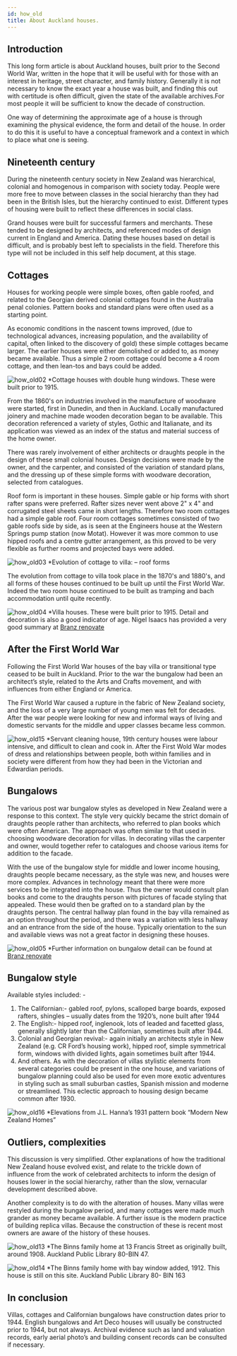 ```yaml
---
id: how_old
title: About Auckland houses.
---
```


## Introduction
This long form article is about Auckland houses, built prior to the Second World War, written in the hope that it will be useful with for those with an interest in heritage, street character, and family history. Generally it is not necessary to know the exact year a house was built, and finding this out with certitude is often difficult, given the state of the available archives.For most people it will be sufficient to know the decade of construction.

One way of determining the approximate age of a house is through examining the physical evidence, the form and detail of the house. In order to do this it is useful to have a conceptual framework and a context in which to place what one is seeing.

## Nineteenth century
During the nineteenth century society in New Zealand was hierarchical, colonial and homogenous in comparison with society today. People were more free to move between classes in the social hierarchy than they had been in the British Isles, but the hierarchy continued to exist. Different types of housing were built to reflect these differences in social class.

Grand houses were built for successful farmers and merchants. These tended to be designed by architects, and referenced modes of design current in England and America. Dating these houses based on detail is difficult, and is probably best left to specialists in the field. Therefore this type will not be included in this self help document, at this stage.

## Cottages
Houses for working people were simple boxes, often gable roofed, and related to the Georgian derived colonial cottages found in the Australia penal colonies. Pattern books and standard plans were often used as a starting point.

As economic conditions in the nascent towns improved, (due to technological advances, increasing population, and the availability of capital, often linked to the discovery of gold) these simple cottages became larger. The earlier houses were either demolished or added to, as money became available. Thus a simple 2 room cottage could become a 4 room cottage, and then lean-tos and bays could be added.

![how_old02](../assets/how_old02.jpg)
*Cottage houses with double hung windows. These were built prior to 1915.

From the 1860's on industries involved in the manufacture of woodware were started, first in Dunedin, and then in Auckland. Locally manufactured joinery and machine made wooden decoration began to be available. This decoration referenced a variety of styles, Gothic and Italianate, and its application was viewed as an index of the status and material success of the home owner.

There was rarely involvement of either architects or draughts people in the design of these small colonial houses. Design decisions were made by the owner, and the carpenter, and consisted of the variation of standard plans, and the dressing up of these simple forms with woodware decoration, selected from catalogues.

Roof form is important in these houses. Simple gable or hip forms with short rafter spans were preferred. Rafter sizes never went above 2" x 4" and corrugated steel sheets came in short lengths. Therefore two room cottages had a simple gable roof. Four room cottages sometimes consisted of two gable roofs side by side, as is seen at the Engineers house at the Western Springs pump station (now Motat). However it was more common to use hipped roofs and a centre gutter arrangement, as this proved to be very flexible as further rooms and projected bays were added.

![how_old03](../assets/how_old03.jpg)
*Evolution of cottage to villa: – roof forms

The evolution from cottage to villa took place in the 1870's and 1880's, and all forms of these houses continued to be built up until the First World War. Indeed the two room house continued to be built as tramping and bach accommodation until quite recently.

![how_old04](../assets/how_old04.jpg)
*Villa houses. These were built prior to 1915. Detail and decoration is also a good indicator of age. Nigel Isaacs has provided a very good summary at [Branz renovate](href="http://renovate.org.nz/villa/)

## After the First World War

Following the First World War houses of the bay villa or transitional type ceased to be built in Auckland. Prior to the war the bungalow had been an architect’s style, related to the Arts and Crafts movement, and with influences from either England or America.

The First World War caused a rupture in the fabric of New Zealand society, and the loss of a very large number of young men was felt for decades. After the war people were looking for new and informal ways of living and domestic servants for the middle and upper classes became less common.

![how_old15](../assets/how_old15.jpg)
*Servant cleaning house, 19th century houses were labour intensive, and difficult to clean and cook in. After the First Wold War modes of dress and relationships between people, both within families and in society were different from how they had been in the Victorian and Edwardian periods.

## Bungalows

The various post war bungalow styles as developed in New Zealand were a response to this context. The style very quickly became the strict domain of draughts people rather than architects, who referred to plan books which were often American. The approach was often similar to that used in choosing woodware decoration for villas. In  decorating villas the carpenter and owner, would together refer to catalogues  and choose various items for addition to the facade.

With the use of the bungalow style for middle and lower income housing, draughts people became necessary, as the style was new, and houses were more complex. Advances in technology meant that there were more services to be integrated into the house. Thus the owner would consult plan books and come to the draughts person with pictures of facade styling that appealed. These would then be grafted on to a standard plan by the draughts person. The central hallway plan found in the bay villa remained as an option throughout the period, and there was a variation with less hallway and an entrance from the side of the house. Typically orientation to the sun and available views was not a great factor in designing these houses. 

![how_old05](../assets/how_old05.jpg)
*Further information on bungalow detail can be found at [Branz renovate](href="http://renovate.org.nz/villa/)

## Bungalow style

Available styles included: -

1. The Californian:- gabled roof, pylons, scalloped barge boards, exposed rafters, shingles – usually dates from the 1920’s, none built after 1944
1. The English:- hipped roof, inglenook, lots of leaded and facetted glass, generally slightly later than the Californian, sometimes built after  1944.
1. Colonial and Georgian revival:-	again initially an architects style in New Zealand (e.g. CR Ford’s housing work), hipped roof, simple symmetrical form, windows with divided lights, again sometimes built after 1944.
1. And others. As with the decoration of villas stylistic elements from several categories could be present in the one house, and variations of bungalow planning could also be used for even more exotic adventures in styling such as small suburban castles, Spanish mission and moderne or streamlined. This eclectic approach to housing design became common after 1930.

![how_old16](../assets/how_old16.jpg)
*Elevations from J.L. Hanna’s 1931 pattern book “Modern New Zealand Homes”


## Outliers, complexities
This discussion is very simplified. Other explanations of how the traditional New Zealand house evolved exist, and relate to the trickle down of influence from the work of celebrated architects to inform the design of houses lower in the social hierarchy, rather than the slow, vernacular development described above.

Another complexity is to do with the alteration of houses. Many villas were restyled during the bungalow period, and many cottages were made much grander as money became available. A further issue is the modern practice of building replica villas. Because the construction of these is recent most owners are aware of the history of these houses.

![how_old13](../assets/how_old13.jpg)
*The Binns family home at 13 Francis Street as originally built, around 1908. Auckland Public Library 80-BIN 47.

![how_old14](../assets/how_old14.jpg)
*The Binns family home with bay window added, 1912. This house is still on this site. Auckland Public Library 80- BIN 163

## In conclusion
Villas, cottages and Californian bungalows have construction dates prior to 1944. English bungalows and Art Deco houses will usually be constructed prior to 1944, but not always. Archival evidence such as land and valuation records, early aerial photo’s and building consent records can be consulted if necessary.



